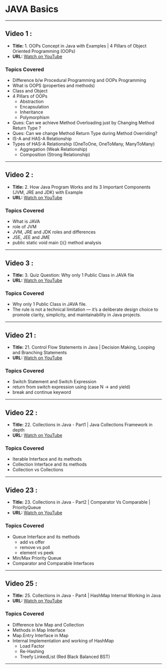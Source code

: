 # JAVA Basics

---
## Video 1 :
- **Title:** 1. OOPs Concept in Java with Examples | 4 Pillars of Object Oriented Programming (OOPs)
- **URL:** [Watch on YouTube](https://youtu.be/MIYbPZCk34k?si=q-pKP-KWBQs4FLTE)


### Topics Covered
- Difference b/w Procedural Programming and OOPs Programming
- What is OOPS (properties and methods)
- Class and Object
- 4 Pillars of OOPs 
  - Abstraction
  - Encapsulation
  - Inheritance
  - Polymorphism
- Ques: Can we achieve Method Overloading just by Changing Method Return Type ? 
- Ques: Can we change Method Return Type during Method Overriding?
- IS-A and HAS-A Relationship
- Types of HAS-A Relationship (OneToOne, OneToMany, ManyToMany)
  - Aggregation (Weak Relationship)
  - Composition (Strong Relationship)

---
## Video 2 :
- **Title:** 2. How Java Program Works and its 3 Important Components (JVM, JRE and JDK) with Example
- **URL:** [Watch on YouTube](https://youtu.be/IoireaKRRFo?si=AzX2jMk1cWHblAom)

### Topics Covered
- What is JAVA
- role of JVM
- JVM, JRE and JDK roles and differences
- JSE, JEE and JME
- public static void main (){} method analysis

---
## Video 3 :
- **Title:** 3. Quiz Question: Why only 1 Public Class in JAVA file
- **URL:** [Watch on YouTube](https://youtu.be/ijEJJuIQdzY?si=UVHxCADQoigHQdjY)

### Topics Covered
- Why only 1 Public Class in JAVA file.
- The rule is not a technical limitation — it’s a deliberate design choice to promote clarity, simplicity, and maintainability in Java projects.

---
## Video 21 :
- **Title:** 21. Control Flow Statements in Java | Decision Making, Looping and Branching Statements
- **URL:** [Watch on YouTube](https://www.youtube.com/watch?v=Z2B5CYMEWfc)

### Topics Covered
- Switch Statement and Switch Expression
- return from switch expression using (case N -> and yield)
- break and continue keyword

---
## Video 22 :
- **Title:** 22. Collections in Java - Part1 | Java Collections Framework in depth
- **URL:** [Watch on YouTube](https://www.youtube.com/watch?v=TT1-qsuHMXs&list=PL6W8uoQQ2c63f469AyV78np0rbxRFppkx&index=23)

### Topics Covered
- Iterable Interface and its methods
- Collection Interface and its methods
- Collection vs Collections

---
## Video 23 :
- **Title:** 23. Collections in Java - Part2 | Comparator Vs Comparable | PriorityQueue
- **URL:** [Watch on YouTube](https://www.youtube.com/watch?v=vVfZIWMEzMM&list=PL6W8uoQQ2c63f469AyV78np0rbxRFppkx&index=24)

### Topics Covered
- Queue Interface and its methods 
  - add vs offer 
  - remove vs poll
  - element vs peek
- Min/Max Priority Queue
- Comparator and Comparable Interfaces

---
## Video 25 :
- **Title:** 25. Collections in Java - Part4 | HashMap Internal Working in Java
- **URL:** [Watch on YouTube](https://www.youtube.com/watch?v=VjYRxcbmEso&list=PL6W8uoQQ2c63f469AyV78np0rbxRFppkx&index=26)

### Topics Covered
- Difference b/w Map and Collection
- Methods in Map Interface
- Map.Entry Interface in Map
- Internal Implementation and working of HashMap
  - Load Factor
  - Re-Hashing
  - Treefy LinkedList (Red Black Balanced BST)

---